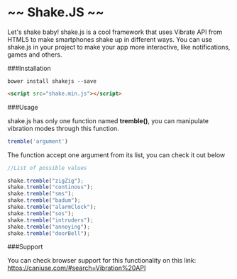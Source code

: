 # ~~ Shake.JS ~~

Let's shake baby! shake.js is a cool framework that uses Vibrate API from HTML5 to make smartphones shake up in different ways. You can use shake.js in your project to make your app more interactive, like notifications, games and others.

###Installation

```
bower install shakejs --save
```

```html
<script src="shake.min.js"></script>
```
###Usage

shake.js has only one function named **tremble()**, you can manipulate vibration modes through this function.

```javascript
tremble('argument')
```

The function accept one argument from its list, you can check it out below

```javascript
//List of possible values

shake.tremble("zigZig");
shake.tremble("continous");
shake.tremble("sms");
shake.tremble("badum");
shake.tremble("alarmClock");
shake.tremble("sos");
shake.tremble("intruders");
shake.tremble("annoying");
shake.tremble("doorBell");
```

###Support

You can check browser support for this functionality on this link: https://caniuse.com/#search=Vibration%20API